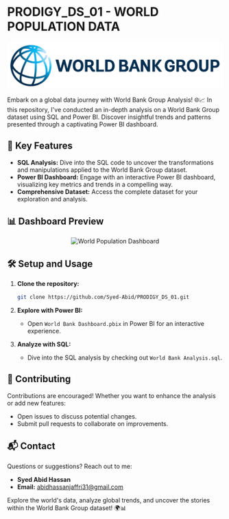 # PRODIGY_DS_01 - WORLD POPULATION DATA

<div align="center">
  <img src="https://github.com/Syed-Abid/PRODIGY_DS_01/blob/main/The-World-Bank-logo.png" alt="World Bank Logo">
</div>

Embark on a global data journey with World Bank Group Analysis! 🌐📈 In this repository, I've conducted an in-depth analysis on a World Bank Group dataset using SQL and Power BI. Discover insightful trends and patterns presented through a captivating Power BI dashboard.

## 🚀 Key Features

- **SQL Analysis:** Dive into the SQL code to uncover the transformations and manipulations applied to the World Bank Group dataset.
- **Power BI Dashboard:** Engage with an interactive Power BI dashboard, visualizing key metrics and trends in a compelling way.
- **Comprehensive Dataset:** Access the complete dataset for your exploration and analysis.

## 📊 Dashboard Preview

<div align="center">
  <img src="" alt="World Population Dashboard">
</div>


## 🛠️ Setup and Usage

1. **Clone the repository:**
    ```bash
    git clone https://github.com/Syed-Abid/PRODIGY_DS_01.git
    ```

2. **Explore with Power BI:**
    - Open `World Bank Dashboard.pbix` in Power BI for an interactive experience.

3. **Analyze with SQL:**
    - Dive into the SQL analysis by checking out `World Bank Analysis.sql`.

## 🤝 Contributing

Contributions are encouraged! Whether you want to enhance the analysis or add new features:

- Open issues to discuss potential changes.
- Submit pull requests to collaborate on improvements.

## 📬 Contact

Questions or suggestions? Reach out to me:

- **Syed Abid Hassan**
- **Email:** [abidhassanjaffri31@gmail.com](mailto:abidhassanjaffri31@gmail.com)

Explore the world's data, analyze global trends, and uncover the stories within the World Bank Group dataset! 🌍📊
